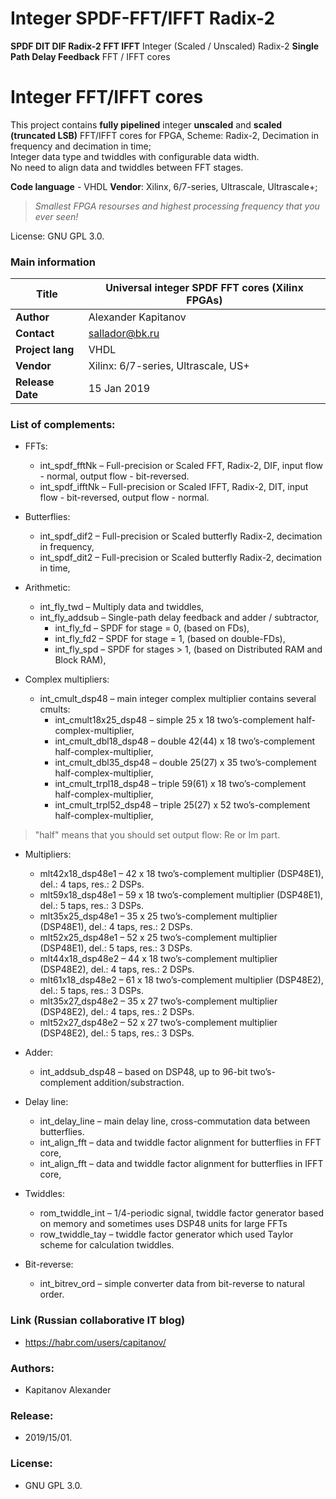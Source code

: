 # Integer SPDF-FFT/IFFT Radix-2
**SPDF DIT DIF Radix-2 FFT IFFT**
Integer (Scaled / Unscaled) Radix-2 **Single Path Delay Feedback** FFT / IFFT cores 

# Integer FFT/IFFT cores
This project contains **fully pipelined** integer **unscaled** and **scaled (truncated LSB)** FFT/IFFT cores for FPGA, Scheme: Radix-2, Decimation in frequency and decimation in time;    
Integer data type and twiddles with configurable data width.  
No need to align data and twiddles between FFT stages. 

**Code language** - VHDL
**Vendor**: Xilinx, 6/7-series, Ultrascale, Ultrascale+;  

> _Smallest FPGA resourses and highest processing frequency that you ever seen!_   

License: GNU GPL 3.0.

### Main information

| **Title**         | Universal integer SPDF FFT cores (Xilinx FPGAs) |
| -- | -- |
| **Author**        | Alexander Kapitanov                             |
| **Contact**       | sallador@bk.ru                                  |
| **Project lang**  | VHDL                                            |
| **Vendor**        | Xilinx: 6/7-series, Ultrascale, US+             |
| **Release Date**  | 15 Jan 2019                                     |

### List of complements:
- FFTs:
   * int_spdf_fftNk – Full-precision or Scaled FFT, Radix-2, DIF, input flow - normal, output flow - bit-reversed.
   * int_spdf_ifftNk – Full-precision or Scaled IFFT, Radix-2, DIT, input flow - bit-reversed, output flow - normal.
- Butterflies:
   * int_spdf_dif2 – Full-precision or Scaled butterfly Radix-2, decimation in frequency,
   * int_spdf_dit2 – Full-precision or Scaled butterfly Radix-2, decimation in time,

- Arithmetic:
   * int_fly_twd – Multiply data and twiddles,
   * int_fly_addsub – Single-path delay feedback and adder / subtractor,
     * int_fly_fd – SPDF for stage = 0, (based on FDs),
     * int_fly_fd2 – SPDF for stage = 1, (based on double-FDs),
     * int_fly_spd – SPDF for stages > 1, (based on Distributed RAM and Block RAM),

- Complex multipliers:
   * int_cmult_dsp48 – main integer complex multiplier contains several cmults:
     * int_cmult18x25_dsp48 – simple 25 x 18 two’s-complement half-complex-multiplier,
     * int_cmult_dbl18_dsp48 – double 42(44) x 18 two’s-complement half-complex-multiplier,
     * int_cmult_dbl35_dsp48 – double 25(27) x 35 two’s-complement half-complex-multiplier,
     * int_cmult_trpl18_dsp48 – triple 59(61) x 18 two’s-complement half-complex-multiplier,
     * int_cmult_trpl52_dsp48 – triple 25(27) x 52 two’s-complement half-complex-multiplier,
> "half" means that you should set output flow: Re or Im part.

- Multipliers:
  * mlt42x18_dsp48e1 – 42 x 18 two’s-complement multiplier (DSP48E1), del.: 4 taps, res.: 2 DSPs.
  * mlt59x18_dsp48e1 – 59 x 18 two’s-complement multiplier (DSP48E1), del.: 5 taps, res.: 3 DSPs.
  * mlt35x25_dsp48e1 – 35 x 25 two’s-complement multiplier (DSP48E1), del.: 4 taps, res.: 2 DSPs.
  * mlt52x25_dsp48e1 – 52 x 25 two’s-complement multiplier (DSP48E1), del.: 5 taps, res.: 3 DSPs.
  * mlt44x18_dsp48e2 – 44 x 18 two’s-complement multiplier (DSP48E2), del.: 4 taps, res.: 2 DSPs.
  * mlt61x18_dsp48e2 – 61 x 18 two’s-complement multiplier (DSP48E2), del.: 5 taps, res.: 3 DSPs.
  * mlt35x27_dsp48e2 – 35 x 27 two’s-complement multiplier (DSP48E2), del.: 4 taps, res.: 2 DSPs.
  * mlt52x27_dsp48e2 – 52 x 27 two’s-complement multiplier (DSP48E2), del.: 5 taps, res.: 3 DSPs.

- Adder:
  * int_addsub_dsp48 – based on DSP48, up to 96-bit two’s-complement addition/substraction.

- Delay line:
  * int_delay_line – main delay line, cross-commutation data between butterflies.
  * int_align_fft – data and twiddle factor alignment for butterflies in FFT core,
  * int_align_fft – data and twiddle factor alignment for butterflies in IFFT core,

- Twiddles:
  * rom_twiddle_int – 1/4-periodic signal, twiddle factor generator based on memory and sometimes uses DSP48 units for large FFTs
  * row_twiddle_tay – twiddle factor generator which used Taylor scheme for calculation twiddles.

- Bit-reverse:
  * int_bitrev_ord – simple converter data from bit-reverse to natural order.

### Link (Russian collaborative IT blog)
  * https://habr.com/users/capitanov/  
  
### Authors:
  * Kapitanov Alexander  
  
### Release:
  * 2019/15/01.  

### License:
  * GNU GPL 3.0.  

